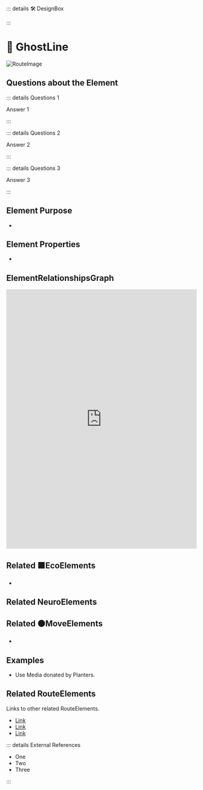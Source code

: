 ::: details 🛠 DesignBox



:::

# 🔺 <route>GhostLine </route>


![RouteImage](/Route/RouteImage.png)

## Questions about the Element

::: details Questions 1

Answer 1

:::

::: details Questions 2

Answer 2

:::

::: details Questions 3

Answer 3

:::

## Element Purpose

- 

## Element Properties

- 

## ElementRelationshipsGraph

<iframe 
    width="100%" 
    height="684" 
    frameborder="0"
    src="https://observablehq.com/embed/@d3/force-directed-graph/2?cells=chart"
></iframe>

## Related 🟩<eco>EcoElements</eco>
- 
## Related <neuro>NeuroElements</neuro>


## Related 🟠<move>MoveElements</move>
- 

## Examples

- Use Media donated by Planters. 

## Related <route>RouteElements </route>

Links to other related RouteElements. 

- [Link]()
- [Link]()
- [Link]()

::: details External References

- One
- Two
- Three

:::



